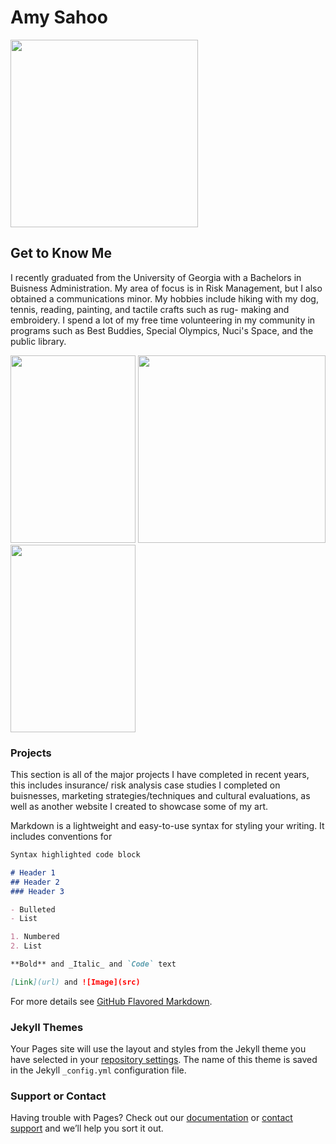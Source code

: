 
#     Amy Sahoo

<img src="https://user-images.githubusercontent.com/34382282/130311760-0ccfd7e9-6ad8-4351-ab67-1bb1dc2e15e8.png" width="300" height="300">


## Get to Know Me
I recently graduated from the University of Georgia with a Bachelors in Buisness Administration. My area of focus is in Risk Management, but I also obtained a communications minor. My hobbies include hiking with my dog, tennis, reading, painting, and tactile crafts such as rug- making and embroidery. I spend a lot of my free time volunteering in my community in programs such as Best Buddies, Special Olympics, Nuci's Space, and the public library. 

<img src="https://user-images.githubusercontent.com/34382282/130310342-b141b36b-a1b5-4d6b-8f1c-adc9ba2da1fc.jpg" width="200" height="300"> <img src="https://user-images.githubusercontent.com/34382282/130312234-a4dbb514-0b80-4cf9-9eee-d21307eff9a4.jpeg" width="300" height="300"> <img src="https://user-images.githubusercontent.com/34382282/130312305-9c141fd7-1749-436f-9135-7f2af53b47ac.jpeg" width="200" height="300">





### Projects
This section is all of the major projects I have completed in recent years, this includes insurance/ risk analysis case studies I completed on buisnesses, marketing strategies/techniques and cultural evaluations, as well as another website I created to showcase some of my art. 

Markdown is a lightweight and easy-to-use syntax for styling your writing. It includes conventions for

```markdown
Syntax highlighted code block

# Header 1
## Header 2
### Header 3

- Bulleted
- List

1. Numbered
2. List

**Bold** and _Italic_ and `Code` text

[Link](url) and ![Image](src)
```

For more details see [GitHub Flavored Markdown](https://guides.github.com/features/mastering-markdown/).

### Jekyll Themes

Your Pages site will use the layout and styles from the Jekyll theme you have selected in your [repository settings](https://github.com/amysahoo/amysahoo.github.io/settings/pages). The name of this theme is saved in the Jekyll `_config.yml` configuration file.

### Support or Contact

Having trouble with Pages? Check out our [documentation](https://docs.github.com/categories/github-pages-basics/) or [contact support](https://support.github.com/contact) and we’ll help you sort it out.

